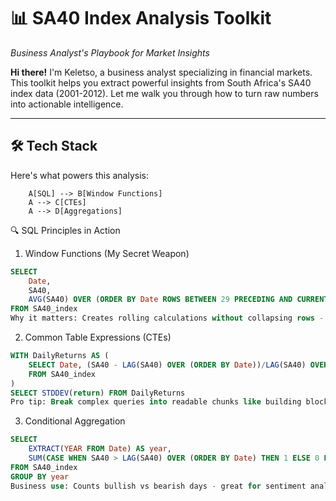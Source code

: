 # 📊 SA40 Index Analysis Toolkit  
*Business Analyst's Playbook for Market Insights*  

**Hi there!** I'm Keletso, a business analyst specializing in financial markets. This toolkit helps you extract powerful insights from South Africa's SA40 index data (2001-2012). Let me walk you through how to turn raw numbers into actionable intelligence.

---

## 🛠️ Tech Stack  
Here's what powers this analysis:  

```
    A[SQL] --> B[Window Functions]
    A --> C[CTEs]
    A --> D[Aggregations]
```

🔍 SQL Principles in Action
1. Window Functions (My Secret Weapon)
```sql
SELECT 
    Date,
    SA40,
    AVG(SA40) OVER (ORDER BY Date ROWS BETWEEN 29 PRECEDING AND CURRENT ROW) AS 30_day_ma
FROM SA40_index
Why it matters: Creates rolling calculations without collapsing rows - perfect for moving averages!
```

2. Common Table Expressions (CTEs)
```sql
WITH DailyReturns AS (
    SELECT Date, (SA40 - LAG(SA40) OVER (ORDER BY Date))/LAG(SA40) OVER (ORDER BY Date) AS return
    FROM SA40_index
)
SELECT STDDEV(return) FROM DailyReturns
Pro tip: Break complex queries into readable chunks like building blocks.
```

3. Conditional Aggregation
```sql
SELECT 
    EXTRACT(YEAR FROM Date) AS year,
    SUM(CASE WHEN SA40 > LAG(SA40) OVER (ORDER BY Date) THEN 1 ELSE 0 END) AS up_days
FROM SA40_index
GROUP BY year
Business use: Counts bullish vs bearish days - great for sentiment analysis.
```
